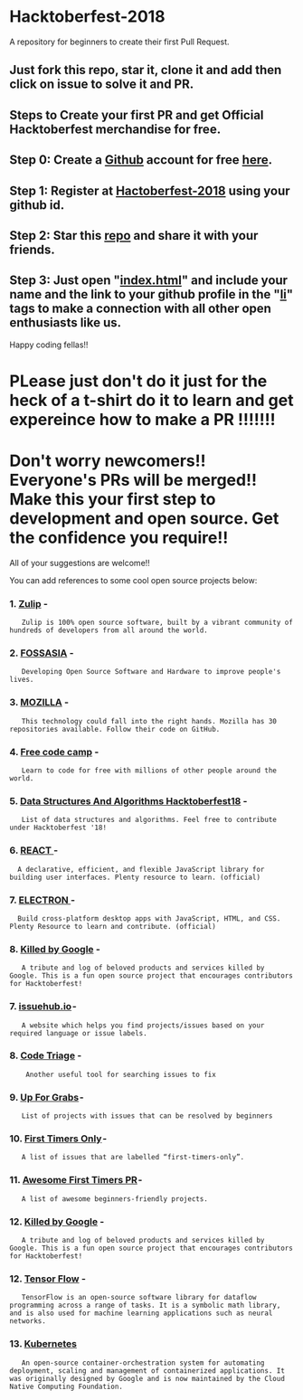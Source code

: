 # Hacktoberfest-2018 
A repository for beginners to create their first Pull Request. 
## Just fork this repo, star it, clone it and add then click on issue to solve it and PR.
## Steps to Create your first PR and get Official Hacktoberfest merchandise for free.
## Step 0: Create a [Github](https://github.com/) account for free [here](https://github.com/).
## Step 1: Register at [Hactoberfest-2018](https://hacktoberfest.digitalocean.com/) using your github id.
## Step 2: Star this [repo](https://github.com/Ishaan28malik/HACKTOBERFEST_2018-Beginners-) and share it with your friends.
## Step 3: Just open "[index.html](https://github.com/Ishaan28malik/HACKTOBERFEST_2018-Beginners-/blob/master/index.html)" and include your name and the link to your github profile in the "[li](https://github.com/Ishaan28malik/HACKTOBERFEST_2018-Beginners-/blob/master/index.html)" tags to make a connection with all other open enthusiasts like us.

Happy coding fellas!!
# PLease just don't do it just for the heck of a t-shirt do it to learn and get expereince how to make a PR !!!!!!!
# Don't worry newcomers!! Everyone's PRs will be merged!! Make this your first step to development and open source. Get the          confidence you require!!

All of your suggestions are welcome!!

You can add references to some cool open source projects below:

### 1. [Zulip](https://github.com/zulip) -
       Zulip is 100% open source software, built by a vibrant community of hundreds of developers from all around the world.
       
### 2. [FOSSASIA](https://github.com/fossasia) -
       Developing Open Source Software and Hardware to improve people's lives.
       
### 3. [MOZILLA](https://github.com/mozilla) -
       This technology could fall into the right hands. Mozilla has 30 repositories available. Follow their code on GitHub.
       
### 4. [Free code camp](https://github.com/freeCodeCamp/freeCodeCamp) -
       Learn to code for free with millions of other people around the world.
       
### 5. [Data Structures And Algorithms Hacktoberfest18](https://github.com/kvaluruk/Data-Structures-And-Algorithms-Hacktoberfest18) -
       List of data structures and algorithms. Feel free to contribute under Hacktoberfest '18!
       
### 6. [REACT ](https://github.com/facebook/react) -
      A declarative, efficient, and flexible JavaScript library for building user interfaces. Plenty resource to learn. (official)
      
### 7. [ELECTRON ](https://github.com/electron/electron) -
      Build cross-platform desktop apps with JavaScript, HTML, and CSS. Plenty Resource to learn and contribute. (official)
      
### 8. [Killed by Google](https://github.com/codyogden/killedbygoogle) -       
       A tribute and log of beloved products and services killed by Google. This is a fun open source project that encourages contributors for Hacktoberfest!
       
### 7. [issuehub.io](https://issuehub.io) -
       A website which helps you find projects/issues based on your required language or issue labels.
       
### 8. [Code Triage](https://www.codetriage.com/) -
        Another useful tool for searching issues to fix

### 9. [Up For Grabs](https://up-for-grabs.net/) - 
       List of projects with issues that can be resolved by beginners

### 10. [First Timers Only](https://www.firsttimersonly.com/) - 
       A list of issues that are labelled “first-timers-only”.

### 11. [Awesome First Timers PR](https://github.com/MunGell/awesome-for-beginners) -
       A list of awesome beginners-friendly projects.

### 12. [Killed by Google](https://github.com/codyogden/killedbygoogle) -       
       A tribute and log of beloved products and services killed by Google. This is a fun open source project that encourages contributors for Hacktoberfest!

### 12. [Tensor Flow](https://github.com/tensorflow/tensorflow) -       
       TensorFlow is an open-source software library for dataflow programming across a range of tasks. It is a symbolic math library, and is also used for machine learning applications such as neural networks.
       
### 13. [Kubernetes](https://kubernetes.io/)
       An open-source container-orchestration system for automating deployment, scaling and management of containerized applications. It was originally designed by Google and is now maintained by the Cloud Native Computing Foundation.  
